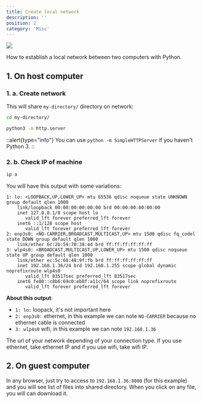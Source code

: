 ```yaml
---
title: Create local network
description: ''
position: 2
category: 'Misc'
---
```


<img src="/images/python.jpg" class="cover-img" />

How to establish a local network between two computers with Python.

## 1. On host computer

### 1. a. Create network

This will share `my-directory/` directory on network:

```bash
cd my-directory/

python3 -m http.server
```

::alert{type="info"}
You can use `python -m SimpleHTTPServer` if you haven't Python 3.
::

### 2. b. Check IP of machine

```bash
ip a
```

You will have this output with some variations:

```bash{11}
1: lo: <LOOPBACK,UP,LOWER_UP> mtu 65536 qdisc noqueue state UNKNOWN group default qlen 1000
    link/loopback 00:00:00:00:00:00 brd 00:00:00:00:00:00
    inet 127.0.0.1/8 scope host lo
       valid_lft forever preferred_lft forever
    inet6 ::1/128 scope host
       valid_lft forever preferred_lft forever
2: enp3s0: <NO-CARRIER,BROADCAST,MULTICAST,UP> mtu 1500 qdisc fq_codel state DOWN group default qlen 1000
    link/ether 6c:2b:59:70:38:4d brd ff:ff:ff:ff:ff:ff
3: wlp4s0: <BROADCAST,MULTICAST,UP,LOWER_UP> mtu 1500 qdisc noqueue state UP group default qlen 1000
    link/ether ec:5c:68:48:9f:fb brd ff:ff:ff:ff:ff:ff
    inet 192.168.1.36/24 brd 192.168.1.255 scope global dynamic noprefixroute wlp4s0
       valid_lft 83517sec preferred_lft 83517sec
    inet6 fe80::c8b6:69c0:eb8f:a11c/64 scope link noprefixroute
       valid_lft forever preferred_lft forever
```

**About this output**:

- `1: lo:` loopack, it's not important here
- `2: enp3s0:` ethernet, in this example we can note `NO-CARRIER` because no ethernet cable is connected
- `3: wlp4s0` wifi, in this example we can note `192.168.1.36`

The url of your network depending of your connection type. If you use ethernet, take ethernet IP and if you use wifi, take wifi IP.

## 2. On guest computer

In any browser, just try to access to `192.168.1.36:8000` (for this example) and you will see list of files into shared directory. When you click on any file, you will can download it.
